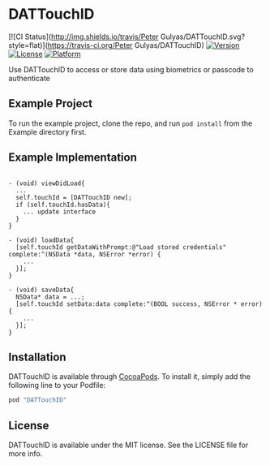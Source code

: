 # DATTouchID

[![CI Status](http://img.shields.io/travis/Peter Gulyas/DATTouchID.svg?style=flat)](https://travis-ci.org/Peter Gulyas/DATTouchID)
[![Version](https://img.shields.io/cocoapods/v/DATTouchID.svg?style=flat)](http://cocoapods.org/pods/DATTouchID)
[![License](https://img.shields.io/cocoapods/l/DATTouchID.svg?style=flat)](http://cocoapods.org/pods/DATTouchID)
[![Platform](https://img.shields.io/cocoapods/p/DATTouchID.svg?style=flat)](http://cocoapods.org/pods/DATTouchID)

Use DATTouchID to access or store data using biometrics or passcode to authenticate

## Example Project

To run the example project, clone the repo, and run `pod install` from the Example directory first.

## Example Implementation

```ObjC

- (void) viewDidLoad{
  ...
  self.touchId = [DATTouchID new];
  if (self.touchId.hasData){
    ... update interface
  }
}

- (void) loadData{
  [self.touchId getDataWithPrompt:@"Load stored credentials" complete:^(NSData *data, NSError *error) {
    ...
  }];
}

- (void) saveData{
  NSData* data = ...;
  [self.touchId setData:data complete:^(BOOL success, NSError * error) {
    ...
  }];
}
```

## Installation

DATTouchID is available through [CocoaPods](http://cocoapods.org). To install
it, simply add the following line to your Podfile:

```ruby
pod "DATTouchID"
```

## License

DATTouchID is available under the MIT license. See the LICENSE file for more info.
